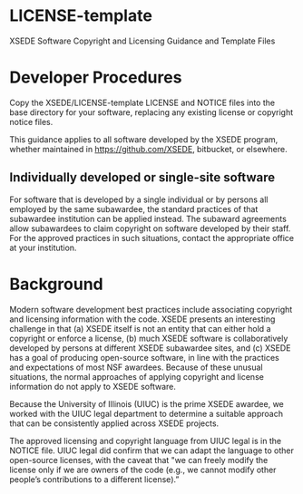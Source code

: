 # LICENSE-template
XSEDE Software Copyright and Licensing Guidance and Template Files

# Developer Procedures

Copy the XSEDE/LICENSE-template LICENSE and NOTICE files into the base directory for your
software, replacing any existing license or copyright notice files.

This guidance applies to all software developed by the XSEDE program, whether maintained in
https://github.com/XSEDE, bitbucket, or elsewhere.

## Individually developed or single-site software
For software that is developed by a single individual or by persons all employed by the same
subawardee, the standard practices of that subawardee institution can be applied instead.
The subaward agreements allow subawardees to claim copyright on software developed by their
staff. For the approved practices in such situations, contact the appropriate office at your
institution.

# Background
Modern software development best practices include associating copyright and licensing
information with the code. XSEDE presents an interesting challenge in that (a) XSEDE itself
is not an entity that can either hold a copyright or enforce a license, (b) much XSEDE software
is collaboratively developed by persons at different XSEDE subawardee sites, and (c) XSEDE has
a goal of producing open-source software, in line with the practices and expectations of most
NSF awardees. Because of these unusual situations, the normal approaches of applying copyright
and license information do not apply to XSEDE software.

Because the University of Illinois (UIUC) is the prime XSEDE awardee, we worked with the UIUC
legal department to determine a suitable approach that can be consistently applied across XSEDE
projects.

The approved licensing and copyright language from UIUC legal is in the NOTICE file. UIUC legal
did confirm that we can adapt the language to other open-source licenses, with the caveat that
"we can freely modify the license only if we are owners of the code (e.g., we cannot modify other
people’s contributions to a different license).”
